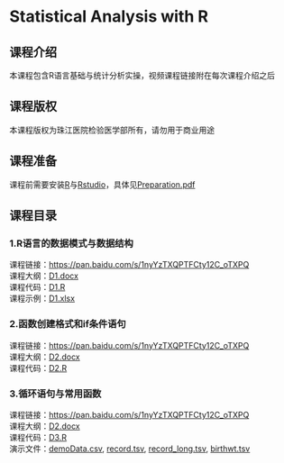# Statistical Analysis with R

## 课程介绍
本课程包含R语言基础与统计分析实操，视频课程链接附在每次课程介绍之后  

## 课程版权
本课程版权为珠江医院检验医学部所有，请勿用于商业用途

## 课程准备
课程前需要安装[R](https://www.r-project.org/)与[Rstudio](https://www.rstudio.com/)，具体见[Preparation.pdf](0/Preparation.pdf)

## 课程目录

### 1.R语言的数据模式与数据结构 
课程链接：https://pan.baidu.com/s/1nyYzTXQPTFCty12C_oTXPQ  
课程大纲：[D1.docx](1/D1.docx)  
课程代码：[D1.R](1/D1.R)  
课程示例：[D1.xlsx](1/D1.xlsx)  


### 2.函数创建格式和if条件语句  
课程链接：https://pan.baidu.com/s/1nyYzTXQPTFCty12C_oTXPQ  
课程大纲：[D2.docx](2/D2.docx)  
课程代码：[D2.R](2/D2.R)  

### 3.循环语句与常用函数  
课程链接：https://pan.baidu.com/s/1nyYzTXQPTFCty12C_oTXPQ  
课程大纲：[D2.docx](2/D2.docx)  
课程代码：[D3.R](3/D3.R)  
演示文件：[demoData.csv](3/demoData.csv), [record.tsv](3/record.tsv), [record_long.tsv](3/record_long.tsv), [birthwt.tsv](3/birthwt.tsv)
